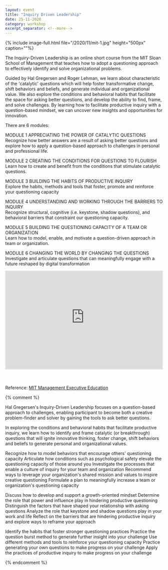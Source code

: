 ```yaml
---
layout: event
title: "Inquiry Driven Leadership"
date: 25-11-2020
category: workshop
excerpt_separator: <!--more-->
---
```

{% include image-full.html file="/2020/11/mit-1.jpg" height="500px" caption=""%}

The Inquiry-Driven Leadership is an online short course from the MIT Sloan School of Management that teaches how to adopt a questioning approach to effectively identify and solve organizational problems. 

Guided by Hal Gregersen and Roger Lehman, we learn about characteristic of the 'catalytic' questions which will help foster transformative change, shift behaviors and beliefs, and generate individual and organizational value. We also explore the conditions and behavioral habits that facilitate the space for asking better questions, and develop the ability to find, frame, and solve challenges. By learning how to facilitate productive inquiry with a question-based mindset, we can uncover new insights and opportunities for innovation. 

There are 6 modules: 

MODULE 1 APPRECIATING THE POWER OF CATALYTIC QUESTIONS  
Recognize how better answers are a result of asking better questions and explore how to apply a question-based approach to challenges in personal and professional life.

MODULE 2 CREATING THE CONDITIONS FOR QUESTIONS TO FLOURISH  
Learn how to create and benefit from the conditions that stimulate catalytic questions.

MODULE 3 BUILDING THE HABITS OF PRODUCTIVE INQUIRY  
Explore the habits, methods and tools that foster, promote and reinforce your questioning capacity

MODULE 4 UNDERSTANDING AND WORKING THROUGH THE BARRIERS TO INQUIRY  
Recognize structural, cognitive (i.e. keystone, shadow questions), and behavioral barriers that constraint our questioning capacity.

MODULE 5 BUILDING THE QUESTIONING CAPACITY OF A TEAM OR ORGANIZATION  
Learn how to model, enable, and motivate a question-driven approach in team or organization.

MODULE 6 CHANGING THE WORLD BY CHANGING THE QUESTIONS
Investigate and articulate questions that can meaningfully engage with a future reshaped by digital transformation




<div class="video-container">
<iframe src="https://www.youtube-nocookie.com/embed/YHnhT-oRr8s" title="YouTube video player" frameborder="0" allow="accelerometer; autoplay; clipboard-write; encrypted-media; gyroscope; picture-in-picture" allowfullscreen></iframe>
</div>
<style>
.video-container { position: relative; padding-bottom: 56.25%; padding-top: 30px; height: 0; overflow: hidden; margin-bottom:50px}
.video-container iframe, .video-container object, .video-container embed { position: absolute; top: 0; left: 0; width: 100%; height: 100%; }
</style>


Reference: [MIT Management Executive Education](https://executive.mit.edu/course/inquiry-driven-leadership/a056g00000URaaSAAT.html)

{% comment %} 

Hal Gregersen's Inquiry-Driven Leadership focuses on a question-based approach to challenges, enabling participant to become both a creative problem-finder and solver by gaining the tools to ask better questions. 

In exploring the conditions and behavioral habits that facilitate productive inquiry, we learn how to identify and frame catalytic (or breakthrough) questions that will ignite innovative thinking, foster change, shift behaviors and beliefs to generate personal and organizational values.


Recognize how to model behaviors that encourage others' questioning capacity
Articulate how conditions such as psychological safety elevate the questioning capacity of those around you
Investigate the processes that enable a culture of inquiry for your team and organization
Recommend ways to leverage your organization's shared mission and values to inspire creative questioning
Formulate a plan to meaningfully increase a team or organization's questioning capacity

Discuss how to develop and support a growth-oriented mindset
Determine the role that power and influence play in hindering productive questioning
Distinguish the factors that have shaped your relationship with asking questions
Analyze the role that keystone and shadow questions play in your work and life
Reflect on the barriers that are hindering productive inquiry and explore ways to reframe your approach


Identify the habits that foster stronger questioning practices
Practice the question burst method to generate further insight into your challenge
Use different methods and tools to reinforce your questioning capacity
Practice generating your own questions to make progress on your challenge
Apply the practices of productive inquiry to make progress on your challenge

{% endcomment %}